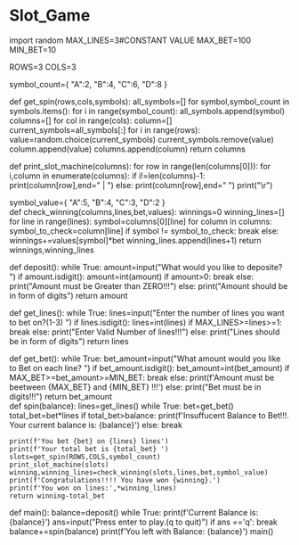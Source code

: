 # Slot_Game
import random
MAX_LINES=3#CONSTANT VALUE
MAX_BET=100
MIN_BET=10

ROWS=3
COLS=3

symbol_count={
    "A":2,
    "B":4,
    "C":6,
    "D":8
}

def get_spin(rows,cols,symbols):
    all_symbols=[]
    for symbol,symbol_count in symbols.items():
        for i in range(symbol_count):
            all_symbols.append(symbol)
    columns=[]
    for col in range(cols):
        column=[]
        current_symbols=all_symbols[:]
        for i in range(rows):
            value=random.choice(current_symbols)
            current_symbols.remove(value)
            column.append(value)
        columns.append(column)
    return columns

def print_slot_machine(columns):
    for row in range(len(columns[0])):
        for i,column in enumerate(columns):
            if i!=len(columns)-1:
                print(column[row],end=" | ")
            else:
                print(column[row],end=" ")
        print("\r")

symbol_value={
    "A":5,
    "B":4,
    "C":3,
    "D":2
}        
def check_winning(columns,lines,bet,values):
    winnings=0
    winning_lines=[]
    for line in range(lines):
        symbol=columns[0][line]
        for column in columns:
            symbol_to_check=column[line]
            if symbol != symbol_to_check:
                break
        else:
            winnings+=values[symbol]*bet
            winning_lines.append(lines+1)
    return winnings,winning_lines
    

def deposit():
    while True:
        amount=input("What would you like to deposite? ")
        if amount.isdigit():
            amount=int(amount)
            if amount>0:
                break
            else:
                print("Amount must be Greater than ZERO!!!")
        else:
            print("Amount should be in form of digits")
    return amount

def get_lines():
    while True:
        lines=input("Enter the number of lines you want to bet on?(1-3) ")
        if lines.isdigit():
            lines=int(lines)
            if MAX_LINES>=lines>=1:
                break
            else:
                print("Enter Valid Number of lines!!!")
        else:
            print("Lines should be in form of digits")
    return lines
    
def get_bet():
    while True:
        bet_amount=input("What amount would you like to Bet on each line? ")
        if bet_amount.isdigit():
            bet_amount=int(bet_amount)
            if MAX_BET>=bet_amount>=MIN_BET:
                break
            else:
                print(f'Amount must be beetween {MAX_BET} and {MIN_BET} !!!')
        else:
            print("Bet must be in digits!!!")
    return bet_amount    
def spin(balance):
    lines=get_lines()
    while True:
        bet=get_bet()
        total_bet=bet*lines
        if total_bet>balance:
            print(f'Insuffucent Balance to Bet!!!. Your current balance is: {balance}')
        else:
            break
    
    print(f'You bet {bet} on {lines} lines')
    print(f'Your total bet is {total_bet} ')
    slots=get_spin(ROWS,COLS,symbol_count)
    print_slot_machine(slots)
    winning,winning_lines=check_winning(slots,lines,bet,symbol_value)
    print(f'Congratulations!!!! You have won {winning}.')
    print(f'You won on lines:',*winning_lines)
    return winning-total_bet
def main():
    balance=deposit()
    while True:
        print(f'Current Balance is: {balance}')
        ans=input("Press enter to play.(q to quit)")
        if ans =='q':
            break
        balance+=spin(balance)
    print(f'You left with Balance: {balance}')
main()
